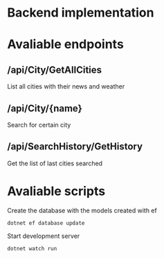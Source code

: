 # Backend implementation

# Avaliable endpoints

## /api/City/GetAllCities

List all cities with their news and weather

## /api/City/{name}

Search for certain city

## /api/SearchHistory/GetHistory

Get the list of last cities searched

# Avaliable scripts

Create the database with the models created with ef

`dotnet ef database update`

Start development server

`dotnet watch run`
